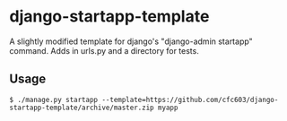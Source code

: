 # django-startapp-template

A slightly modified template for django's "django-admin startapp" command. Adds in urls.py and a directory for tests.

## Usage
```
$ ./manage.py startapp --template=https://github.com/cfc603/django-startapp-template/archive/master.zip myapp
```
